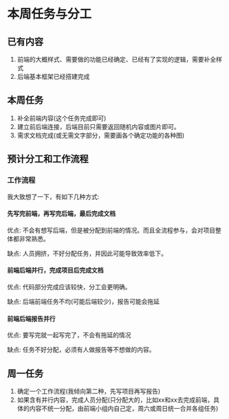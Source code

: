 # 本周任务与分工

## 已有内容

1. 前端的大概样式、需要做的功能已经确定、已经有了实现的逻辑，需要补全样式
2. 后端基本框架已经搭建完成

## 本周任务

1. 补全前端内容(这个任务完成即可)
2. 建立前后端连接，后端目前只需要返回随机内容或图片即可。
3. 需求文档完成(或无需文字部分，需要画各个确定功能的各种图)

## 预计分工和工作流程

### 工作流程

我大致想了一下，有如下几种方式:

#### 先写完前端，再写完后端，最后完成文档

优点: 不会有想写后端，但是被分配到前端的情况。而且全流程参与，会对项目整体都非常熟悉。

缺点: 人员拥挤，不好分配任务，并因此可能导致效率低下。

#### 前端后端并行，完成项目后完成文档

优点: 代码部分完成应该较快，分工会更明确。

缺点: 后端前端任务不均(可能后端较少)，报告可能会拖延

#### 前端后端报告并行

优点: 要写完就一起写完了，不会有拖延的情况

缺点: 任务不好分配，必须有人做报告等不想做的内容。

## 周一任务

1. 确定一个工作流程(我倾向第二种，先写项目再写报告)
2. 如果含有并行内容，完成人员分配(只分配大的，比如xx和xx去完成前端，具体的内容不统一分配，由前端小组内自己定，周六或周日统一合并各组任务)
